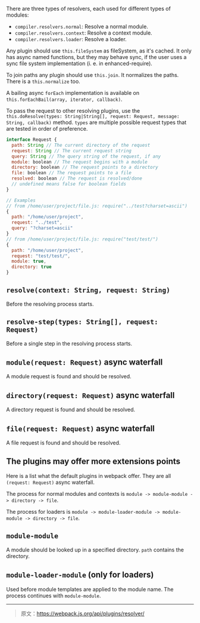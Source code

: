 
There are three types of resolvers, each used for different types of modules:

- `compiler.resolvers.normal`: Resolve a normal module.
- `compiler.resolvers.context`: Resolve a context module.
- `compiler.resolvers.loader`: Resolve a loader.

Any plugin should use `this.fileSystem` as fileSystem, as it's cached. It only has async named functions, but they may behave sync, if the user uses a sync file system implementation (i. e. in enhanced-require).

To join paths any plugin should use `this.join`. It normalizes the paths. There is a `this.normalize` too.

A bailing async `forEach` implementation is available on `this.forEachBail(array, iterator, callback)`.

To pass the request to other resolving plugins, use the `this.doResolve(types: String|String[], request: Request, message: String, callback)` method. `types` are multiple possible request types that are tested in order of preference.

``` js
interface Request {
  path: String // The current directory of the request
  request: String // The current request string
  query: String // The query string of the request, if any
  module: boolean // The request begins with a module
  directory: boolean // The request points to a directory
  file: boolean // The request points to a file
  resolved: boolean // The request is resolved/done
  // undefined means false for boolean fields
}

// Examples
// from /home/user/project/file.js: require("../test?charset=ascii")
{
  path: "/home/user/project",
  request: "../test",
  query: "?charset=ascii"
}
// from /home/user/project/file.js: require("test/test/")
{
  path: "/home/user/project",
  request: "test/test/",
  module: true,
  directory: true
}
```


## `resolve(context: String, request: String)`

Before the resolving process starts.


## `resolve-step(types: String[], request: Request)`

Before a single step in the resolving process starts.


## `module(request: Request)` async waterfall

A module request is found and should be resolved.


## `directory(request: Request)` async waterfall

A directory request is found and should be resolved.


## `file(request: Request)` async waterfall

A file request is found and should be resolved.


## The plugins may offer more extensions points

Here is a list what the default plugins in webpack offer. They are all `(request: Request)` async waterfall.

The process for normal modules and contexts is `module -> module-module -> directory -> file`.

The process for loaders is `module -> module-loader-module -> module-module -> directory -> file`.


## `module-module`

A module should be looked up in a specified directory. `path` contains the directory.


## `module-loader-module` (only for loaders)

Used before module templates are applied to the module name. The process continues with `module-module`.

***

> 原文：https://webpack.js.org/api/plugins/resolver/
